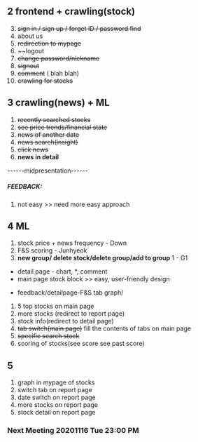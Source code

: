 ## 2 frontend + crawling(stock)

3. ~~sign in / sign up / forget ID / password find~~
4. about us
5. ~~redirection to mypage~~
6. ~~logout
7. ~~change password/nickname~~
8. ~~signout~~
9. ~~comment~~ ( blah blah)
10. ~~crawling for stocks~~

## 3 crawling(news) + ML
1. ~~recently searched stocks~~
2. ~~see price trends/financial state~~
4. ~~news of another date~~
5. ~~news search(insight)~~
6. ~~click news~~
6.  **news in detail**

------midpresentation------
##### FEEDBACK:
1. not easy >> need more easy approach

## 4 ML
1. stock price + news frequency - Down
2. F&S scoring - Junhyeok
6. **new group/ delete stock/delete group/add to group** 1 - G1
- detail page - chart, *, comment
- main page stock block >> easy, user-friendly design
+ feedback/detailpage-F&S tab graph/

1. 5 top stocks on main page
2. more stocks (redirect to report page)
3. stock info(redirect to detail page)
4. ~~tab switch(main page)~~ fill the contents of tabs on main page
5. ~~specific search stock~~
7. scoring of stocks(see score see past score)


## 5 
1. graph in mypage of stocks
2. switch tab on report page
3. date switch on report page
4. more stocks on report page
5. stock detail on report page

### Next Meeting 20201116 Tue 23:00 PM 
